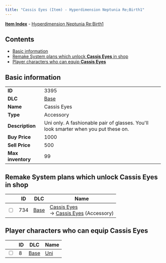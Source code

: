 ```yaml
---
title: "Cassis Eyes (Item) - Hyperdimension Neptunia Re;Birth1"
---
```


[**Item Index**](/neptunia/rb1/item/index.html) - [Hyperdimension Neptunia Re;Birth1](/neptunia/rb1)

## Contents

- [Basic information](#basic-information)
- [Remake System plans which unlock **Cassis Eyes** in shop](#remake-system-plans-which-unlock-cassis-eyes-in-shop)
- [Player characters who can equip **Cassis Eyes**](#player-characters-who-can-equip-cassis-eyes)

## Basic information

|   |   |
| -- | -- |
| **ID** | 3395 |
| **DLC** | [Base](/neptunia/rb1/dlc/1-base.html) |
| **Name** | Cassis Eyes |
| **Type** | Accessory |
| **Description** | Uni only. A fashionable pair of glasses. You'll look smarter when you put these on. |
| **Buy Price** | 1000 |
| **Sell Price** | 500 |
| **Max inventory** | 99 |


## Remake System plans which unlock **Cassis Eyes** in shop

|    | ID | DLC | Name |
| -- | -- | --- | ---- |
| <input type="checkbox" id="rb1-remake-1-734" class="trackbox" /> | 734 | [Base](/neptunia/rb1/dlc/1-base.html) | [Cassis Eyes](/neptunia/rb1/remake/1-734-cassis-eyes.html)<br /> → [Cassis Eyes](/neptunia/rb1/item/1-3395-cassis-eyes.html) (Accessory) |


## Player characters who can equip **Cassis Eyes**

|    | ID | DLC | Name |
| -- | -- | --- | ---- |
| <input type="checkbox" id="rb1-player-1-8" class="trackbox" /> | 8 | [Base](/neptunia/rb1/dlc/1-base.html) | [Uni](/neptunia/rb1/player/1-8-uni.html) |
